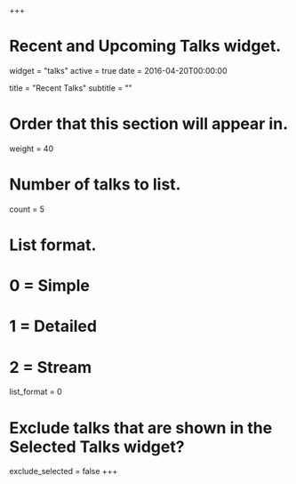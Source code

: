 +++
# Recent and Upcoming Talks widget.
widget = "talks"
active = true
date = 2016-04-20T00:00:00

title = "Recent Talks"
subtitle = ""

# Order that this section will appear in.
weight = 40

# Number of talks to list.
count = 5

# List format.
#   0 = Simple
#   1 = Detailed
#   2 = Stream
list_format = 0

# Exclude talks that are shown in the Selected Talks widget?
exclude_selected = false
+++

